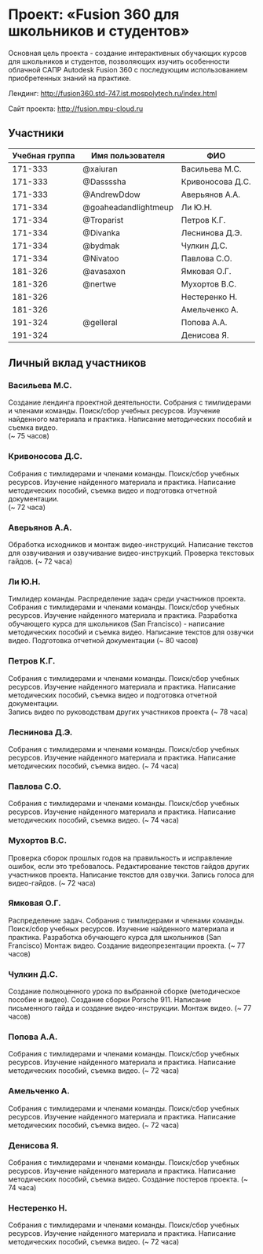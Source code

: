 # Проект: «Fusion 360 для школьников и студентов»
 
Основная цель проекта - создание интерактивных обучающих курсов для школьников и студентов, позволяющих изучить особенности облачной САПР Autodesk Fusion 360 с последующим использованием приобретенных знаний на практике. 

Лендинг: http://fusion360.std-747.ist.mospolytech.ru/index.html

Сайт проекта: http://fusion.mpu-cloud.ru
 
## Участники
 
| Учебная группа | Имя пользователя     | ФИО                      |
|----------------|----------------------|--------------------------|
| 171-333        | @xaiuran             | Васильева М.С.           |
| 171-333        | @Dassssha            | Кривоносова Д.С.         |  
| 171-333        | @AndrewDdow          | Аверьянов А.А.           |  
| 171-334        | @goaheadandlightmeup | Ли Ю.Н.                  |
| 171-334        | @Troparist           | Петров К.Г.              |
| 171-334        | @Divanka             | Леснинова Д.Э.           |
| 171-334	       | @bydmak	            	| Чулкин Д.С.	             |
| 171-334	       | @Nivatoo           		| Павлова С.О.		           |
| 181-326        | @avasaxon            | Ямковая О.Г.             |
| 181-326        | @nertwe              | Мухортов В.С.            |
| 181-326	 |                      | Нестеренко Н.            |
| 181-326	 | 			| Амельченко А. 	   |
| 191-324  	 |	@gelleral		| Попова А.А.		   |
| 191-324	 |			| Денисова Я.              |


## Личный вклад участников
 
### Васильева М.С.
Создание лендинга проектной деятельности.
Собрания с тимлидерами и членами команды. Поиск/сбор учебных ресурсов.
Изучение найденного материала и практика. Написание методических пособий и съемка видео.  
(~ 75 часов)
 
### Кривоносова Д.С.
Собрания с тимлидерами и членами команды. Поиск/сбор учебных ресурсов.
Изучение найденного материала и практика. Написание методических пособий, съемка видео и подготовка 
отчетной документации.  
(~ 72 часа)

### Аверьянов А.А.
Обработка исходников и монтаж видео-инструкций. 
Написание текстов для озвучивания и озвучивание видео-инструкций. 
Проверка текстовых гайдов. 
(~ 72 часа)
 
### Ли Ю.Н. 
Тимлидер команды. Распределение задач среди участников проекта.
Собрания с тимлидерами и членами команды. Поиск/сбор учебных ресурсов.
Изучение найденного материала и практика.
Разработка обучающего курса для школьников (San Francisco) - написание методических пособий и съемка видео. 
Написание текстов для озвучки видео. Подготовка отчетной документации
(~ 80 часов)  
 
### Петров К.Г.
Собрания с тимлидерами и членами команды. Поиск/сбор учебных ресурсов.
Изучение найденного материала и практика. Написание методических пособий, съемка видео и подготовка 
отчетной документации.  
Запись видео по руководствам других участников проекта 
(~ 78 часа) 

### Леснинова Д.Э.
Собрания с тимлидерами и членами команды. Поиск/сбор учебных ресурсов.
Изучение найденного материала и практика. Написание методических пособий, съемка видео. 
(~ 74 часа)
 
### Павлова С.О. 
Собрания с тимлидерами и членами команды. Поиск/сбор учебных ресурсов.
Изучение найденного материала и практика. Написание методических пособий, съемка видео. 
(~ 74 часа)
 
### Мухортов В.С.
Проверка сборок прошлых годов на правильность и исправление ошибок, если это требовалось. 
Редактирование текстов гайдов других участников проекта. 
Написание текстов для озвучки.
Запись голоса для видео-гайдов. 
(~ 72 часа)
 
### Ямковая О.Г.
Распределение задач.
Собрания с тимлидерами и членами команды. Поиск/сбор учебных ресурсов.
Изучение найденного материала и практика.
Разработка обучающего курса для школьников (San Francisco)
Монтаж видео. Создание видеопрезентации проекта. 
(~ 77 часов)  

### Чулкин Д.С.
Создание полноценного урока по выбранной сборке (методическое пособие и видео).
Создание сборки Porsche 911. Написание письменного гайда и создание видео-инструкции. 
Монтаж видео. 
(~ 77 часов)

### Попова А.А.
Собрания с тимлидерами и членами команды. Поиск/сбор учебных ресурсов.
Изучение найденного материала и практика. Написание методических пособий, съемка видео. 
(~ 72 часа)

### Амельченко А.  
Собрания с тимлидерами и членами команды. Поиск/сбор учебных ресурсов.
Изучение найденного материала и практика. Написание методических пособий, съемка видео. 
(~ 72 часа)

### Денисова Я. 
Собрания с тимлидерами и членами команды. Поиск/сбор учебных ресурсов.
Изучение найденного материала и практика. Написание методических пособий, съемка видео. 
Создание постеров проекта. 
(~ 74 часа)
 
### Нестеренко Н. 
Собрания с тимлидерами и членами команды. Поиск/сбор учебных ресурсов.
Изучение найденного материала и практика. Написание методических пособий, съемка видео. 
(~ 72 часа)
 

